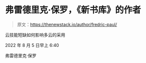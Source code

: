 # 弗雷德里克·保罗，《新书库》的作者

> 原文：<https://thenewstack.io/author/fredric-paul/>

云技能短缺如何影响多云的采用

2022 年 8 月 5 日早上 6:40

弗雷德里克·保罗